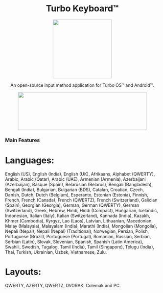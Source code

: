 <h1 align="center">Turbo Keyboard™</h1>


<p align="center"><img src="https://github.com/Phonemetra/TurboKeyboard/blob/master/res/drawable-xxxhdpi/ic_launcher_keyboard.png" width="192" height="192"></p>
<p align="center">An open-source input method application for Turbo OS™ and Android™.</p>
<p align="center"><a target="_blank" href="https://play.google.com/store/apps/details?id=com.phonemetra.turbo.keyboard"><img src="https://play.google.com/intl/en_us/badges/images/generic/en-play-badge.png" height="124" width="420"></a></p>


### Main Features
# Languages:
English (US), English (India), English (UK), Afrikaans, Alphabet (QWERTY), Arabic, Arabic (Qatar), Arabic (UAE), Armenian (Armenia), Azerbaijani (Azerbaijan), Basque (Spain), Belarusian (Belarus), Bengali (Bangladesh), Bengali (India), Bulgarian, Bulgarian (BDS), Catalan, Croatian, Czech, Danish, Dutch, Dutch (Belgium), Esperanto, Estonian (Estonia), Finnish, French, French (Canada), French (QWERTZ), French (Switzerland), Galician (Spain), Georgian (Georgia), German, German (QWERTY), German (Switzerland), Greek, Hebrew, Hindi, Hindi (Compact), Hungarian, Icelandic, Indonesian, Italian (Italy), Italian (Switzerland), Kannada (India), Kazakh, Khmer (Cambodia), Kyrgyz, Lao (Laos), Latvian, Lithuanian, Macedonian, Malay (Malaysia), Malayalam (India), Marathi (India), Mongolian (Mongolia), Nepali (Nepal), Nepali (Nepal) (Traditional), Norwegian, Persian, Polish, Portuguese (Brazil), Portuguese (Portugal), Romanian, Russian, Serbian, Serbian (Latin), Slovak, Slovenian, Spanish, Spanish (Latin America), Swahili, Swedish, Tagalog, Tamil (India), Tamil (Singapore), Telugu (India), Thai, Turkish, Ukrainian, Uzbek, Vietnamese, Zulu. 
# Layouts: 
QWERTY, AZERTY, QWERTZ, DVORAK, Colemak and PC.
